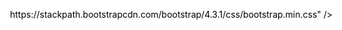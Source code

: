 ---
js: https://carnap.io/shared/litmanhuang@gmail.com/demotable.js
css: https://stackpath.bootstrapcdn.com/bootstrap/4.3.1/css/bootstrap.min.css
---